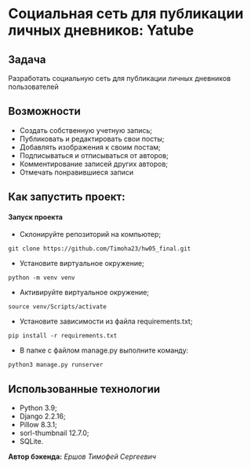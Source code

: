 # Социальная сеть для публикации личных дневников: Yatube
## Задача
Разработать социальную сеть для публикации личных дневников пользователей

## Возможности
* Создать собственную учетную запись;
* Публиковать и редактировать свои посты;
* Добавлять изображения к своим постам;
* Подписываться и отписываться от авторов;
* Комментирование записей других авторов;
* Отмечать понравившиеся записи

## Как запустить проект:


#### Запуск проекта
- Склонируйте репозиторий на компьютер;
```
git clone https://github.com/Timoha23/hw05_final.git
```
- Установите виртуальное окружение;
```
python -m venv venv
```
- Активируйте виртуальное окружение;
```
source venv/Scripts/activate
```
- Установите зависимости из файла requirements.txt;
```
pip install -r requirements.txt
``` 
- В папке с файлом manage.py выполните команду:
```
python3 manage.py runserver
```
## Использованные технологии

* Python 3.9;
* Django 2.2.16;
* Pillow 8.3.1;
* sorl-thumbnail 12.7.0;
* SQLite.

**Автор бэкенда:**
*Ершов Тимофей Сергеевич*

